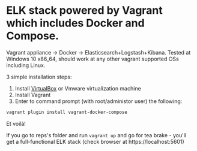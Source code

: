 # ELK stack powered by Vagrant which includes Docker and Compose.

Vagrant appliance -> Docker -> Elasticsearch+Logstash+Kibana.
Tested at Windows 10 x86_64, should work at any other vagrant supported OSs including Linux.

3 simple installation steps:

1. Install [VirtualBox](https://www.virtualbox.org/wiki/Downloads) or Vmware virtualization machine
1. Install Vagrant 
1. Enter to command prompt (with root/administor user) the following:
```bash
vagrant plugin install vagrant-docker-compose
```
Et voilà!

If you go to reps's folder and run `vagrant up` and go for tea brake - you'll get a full-functional ELK stack (check browser at https://localhost:5601)
